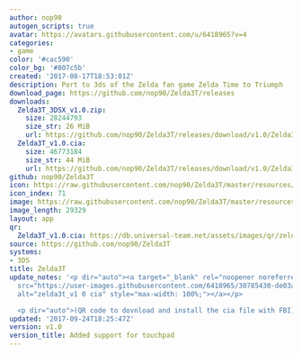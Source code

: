 ```yaml
---
author: nop90
autogen_scripts: true
avatar: https://avatars.githubusercontent.com/u/6418965?v=4
categories:
- game
color: '#cac590'
color_bg: '#807c5b'
created: '2017-08-17T18:53:01Z'
description: Port to 3ds of the Zelda fan game Zelda Time to Triumph
download_page: https://github.com/nop90/Zelda3T/releases
downloads:
  Zelda3T_3DSX_v1.0.zip:
    size: 28244793
    size_str: 26 MiB
    url: https://github.com/nop90/Zelda3T/releases/download/v1.0/Zelda3T_3DSX_v1.0.zip
  Zelda3T_v1.0.cia:
    size: 46773184
    size_str: 44 MiB
    url: https://github.com/nop90/Zelda3T/releases/download/v1.0/Zelda3T_v1.0.cia
github: nop90/Zelda3T
icon: https://raw.githubusercontent.com/nop90/Zelda3T/master/resources/icon.png
icon_index: 71
image: https://raw.githubusercontent.com/nop90/Zelda3T/master/resources/banner.png
image_length: 29329
layout: app
qr:
  Zelda3T_v1.0.cia: https://db.universal-team.net/assets/images/qr/zelda3t_v1-0-cia.png
source: https://github.com/nop90/Zelda3T
systems:
- 3DS
title: Zelda3T
update_notes: '<p dir="auto"><a target="_blank" rel="noopener noreferrer" href="https://user-images.githubusercontent.com/6418965/30785430-de03a4ba-a166-11e7-8ee4-c1a70f39968c.jpg"><img
  src="https://user-images.githubusercontent.com/6418965/30785430-de03a4ba-a166-11e7-8ee4-c1a70f39968c.jpg"
  alt="zelda3t_v1 0 cia" style="max-width: 100%;"></a></p>

  <p dir="auto">(QR code to dovnload and install the cia file with FBI)</p>'
updated: '2017-09-24T18:25:47Z'
version: v1.0
version_title: Added support for touchpad
---
```


